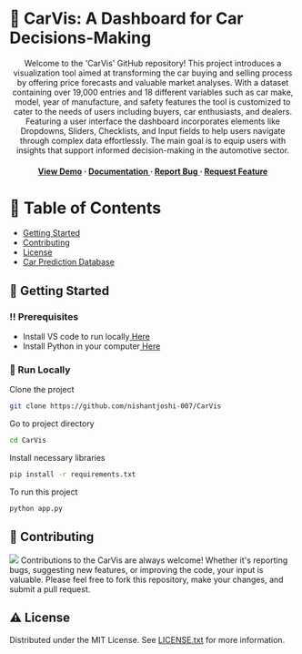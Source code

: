 # :star2: CarVis: A Dashboard for Car Decisions-Making
<div align='center'>

<p>Welcome to the 'CarVis' GitHub repository! This project introduces a visualization tool aimed at transforming the car buying and selling process by offering price forecasts and valuable market analyses. With a dataset containing over 19,000 entries and 18 different variables such as car make, model, year of manufacture, and safety features the tool is customized to cater to the needs of users including buyers, car enthusiasts, and dealers. Featuring a user interface the dashboard incorporates elements like Dropdowns, Sliders, Checklists, and Input fields to help users navigate through complex data effortlessly. The main goal is to equip users with insights that support informed decision-making in the automotive sector.</p>
<h4> <a href=https://carvis-61d9f521d940.herokuapp.com/>View Demo</a> <span> · </span> <a href="https://github.com/nishantjoshi-007/CarVis/blob/main/Project_Report.pdf"> Documentation </a> <span> · </span> <a href="https://github.com/nishantjoshi-007/Carvis/issues"> Report Bug </a> <span> · </span> <a href="https://github.com/nishantjoshi-007/Carvis/issues"> Request Feature </a> </h4>


</div>

# :notebook_with_decorative_cover: Table of Contents
- [Getting Started](#toolbox-getting-started)
- [Contributing](#wave-contributing)
- [License](#warning-license)
- <a href="https://www.kaggle.com/datasets/deepcontractor/car-price-prediction-challenge">Car Prediction Database</a>

## :toolbox: Getting Started
### :bangbang: Prerequisites
- Install VS code to run locally<a href="https://code.visualstudio.com/Download"> Here</a>
- Install Python in your computer<a href="https://www.python.org/downloads/"> Here</a>


### :running: Run Locally
Clone the project
```bash
git clone https://github.com/nishantjoshi-007/CarVis
```
Go to project directory
```bash
cd CarVis
```
Install necessary libraries
```bash
pip install -r requirements.txt
```
To run this project
```bash
python app.py
```

## :wave: Contributing
<img src="https://contrib.rocks/image?repo=Louis3797/awesome-readme-template" /> Contributions to the CarVis are always welcome! Whether it's reporting bugs, suggesting new features, or improving the code, your input is valuable. Please feel free to fork this repository, make your changes, and submit a pull request.

## :warning: License
Distributed under the MIT License. See <a href="https://github.com/nishantjoshi-007/CarVis/blob/main/LICENSE">LICENSE.txt</a> for more information.
